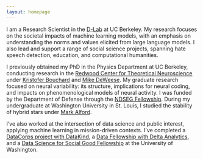 ```yaml
---
layout: homepage
---
```


I am a Research Scientist in the [D-Lab](https://dlab.berkeley.edu) at UC Berkeley. My research focuses on the societal impacts of machine learning models, with an emphasis on understanding the norms and values elicited from large language models. I also lead and support a range of social science projects, spanning hate speech detection, education, and computational humanities.

I previously obtained my PhD in the Physics Department at UC Berkeley, conducting research in the [Redwood Center for Theoretical Neuroscience](http://redwood.berkeley.edu/) under [Kristofer Bouchard](http://bouchardlab.lbl.gov/) and [Mike DeWeese](https://physics.berkeley.edu/people/faculty/michael-deweese). My graduate research focused on neural variability: its structure, implications for neural coding, and impacts on phenomenological models of neural activity. I was funded by the Department of Defense through the [NDSEG Fellowship](http://www.ndsegfellowships.org/). During my undergraduate at Washington University in St. Louis, I studied the stability of hybrid stars under [Mark Alford](https://physics.wustl.edu/people/mark-g-alford).

I’ve also worked at the intersection of data science and public interest, applying machine learning in mission-driven contexts. I've completed a [DataCorps project with DataKind](https://www.datakind.org/datacorps), a [Data Fellowship with Delta Analytics](https://deltanalytics.org/), and a [Data Science for Social Good Fellowship](https://escience.washington.edu/dssg/) at the University of Washington.
